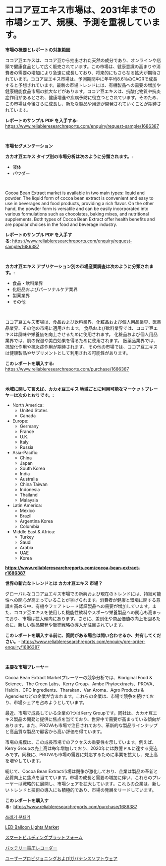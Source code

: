 <p><h1>ココア豆エキス市場は、2031年までの市場シェア、規模、予測を重視しています。</h1></p><p><strong>市場の概要とレポートの対象範囲</strong></p>
<p><p>ココア豆エキスは、ココア豆から抽出された天然の成分であり、オンラインや店頭で健康食品として広く販売されています。この市場は、健康意識の高まりや消費者の需要の増加により急速に成長しており、将来的にもさらなる拡大が期待されています。ココア豆エキス市場は、予測期間中に年平均8.6％のCAGRで成長すると予想されています。最新の市場トレンドには、有機製品への需要の増加や健康機能食品市場の拡大などがあります。ココア豆エキスは、抗酸化物質や抗炎症作用があるとされ、健康増進や疾病予防に役立つとされています。そのため、この市場は今後さらに成長し、新たな製品や用途が開発されていくことが期待されています。</p></p>
<p><strong>レポートのサンプル PDF を入手する:</strong> <a href="https://www.reliableresearchreports.com/enquiry/request-sample/1686387">https://www.reliableresearchreports.com/enquiry/request-sample/1686387</a></p>
<p>&nbsp;</p>
<p><strong>市場セグメンテーション</strong></p>
<p><strong>カカオ豆エキス タイプ別の市場分析は次のように分類されます。:</strong></p>
<p><ul><li>液体</li><li>パウダー</li></ul></p>
<p>&nbsp;</p>
<p><p>Cocoa Bean Extract market is available in two main types: liquid and powder. The liquid form of cocoa bean extract is convenient and easy to use in beverages and food products, providing a rich flavor. On the other hand, the powder form is versatile and can be easily incorporated into various formulations such as chocolates, baking mixes, and nutritional supplements. Both types of Cocoa Bean Extract offer health benefits and are popular choices in the food and beverage industry.</p></p>
<p><strong>レポートのサンプル PDF を入手する:</strong>&nbsp;<a href="https://www.reliableresearchreports.com/enquiry/request-sample/1686387">https://www.reliableresearchreports.com/enquiry/request-sample/1686387</a></p>
<p>&nbsp;</p>
<p><strong> カカオ豆エキス アプリケーション別の市場産業調査は次のように分類されます。:</strong></p>
<p><ul><li>食品・飲料業界</li><li>化粧品およびパーソナルケア業界</li><li>製薬業界</li><li>その他</li></ul></p>
<p>&nbsp;</p>
<p><p>ココア豆エキス市場は、食品および飲料業界、化粧品および個人用品業界、医薬品業界、その他の市場に適用されます。 食品および飲料業界では、ココア豆エキスは風味や栄養価を向上させるために使用されます。 化粧品および個人用品業界では、肌の保湿や美白効果を得るために使用されます。 医薬品業界では、抗酸化作用や抗炎症作用が期待されます。 その他の市場では、ココア豆エキスは健康製品やサプリメントとして利用される可能性があります。</p></p>
<p><strong>このレポートを購入する:</strong>&nbsp; <a href="https://www.reliableresearchreports.com/purchase/1686387">https://www.reliableresearchreports.com/purchase/1686387</a></p>
<p>&nbsp;</p>
<p><strong>地域に関して言えば、カカオ豆エキス 地域ごとに利用可能なマーケットプレーヤーは次のとおりです。:</strong></p>
<p><ul>
    <li>
        North America:
        <ul>
            <li>United States</li>
            <li>Canada</li>
        </ul>
    </li>
    <li>
        Europe:
        <ul>
            <li>Germany</li>
            <li>France</li>
            <li>U.K.</li>
            <li>Italy</li>
            <li>Russia</li>
        </ul>
    </li>
    <li>
        Asia-Pacific:
        <ul>
            <li>China</li>
            <li>Japan</li>
            <li>South Korea</li>
            <li>India</li>
            <li>Australia</li>
            <li>China Taiwan</li>
            <li>Indonesia</li>
            <li>Thailand</li>
            <li>Malaysia</li>
        </ul>
    </li>
    <li>
        Latin America:
        <ul>
            <li>Mexico</li>
            <li>Brazil</li>
            <li>Argentina Korea</li>
            <li>Colombia</li>
        </ul>
    </li>
    <li>
        Middle East & Africa:
        <ul>
            <li>Turkey</li>
            <li>Saudi</li>
            <li>Arabia</li>
            <li>UAE</li>
            <li>Korea</li>
        </ul>
    </li>
    </ul></p>
<p><strong><a href="https://www.reliableresearchreports.com/cocoa-bean-extract-r1686387">https://www.reliableresearchreports.com/cocoa-bean-extract-r1686387</a></strong>&nbsp;</p>
<p><strong>世界の新たなトレンドとは カカオ豆エキス 市場？</strong></p>
<p><p>グローバルなココア豆エキス市場での新興および現在のトレンドには、持続可能性への関心が高まっていることが挙げられます。消費者が健康と環境に関する意識を高める中、有機やフェアトレード認証製品への需要が増加しています。また、ココア豆エキスを使用した機能性飲料やスポーツ栄養製品への関心も高まっており、市場は拡大傾向にあります。さらに、差別化や商品価値の向上を図るために、新しい製品開発や販売戦略の導入が注目されています。</p></p>
<p><strong>このレポートを購入する前に、質問がある場合は問い合わせるか、共有してください。</strong>- <a href="https://www.reliableresearchreports.com/enquiry/pre-order-enquiry/1686387">https://www.reliableresearchreports.com/enquiry/pre-order-enquiry/1686387</a></p>
<p>&nbsp;</p>
<p><strong>主要な市場プレーヤー</strong></p>
<p><p>Cocoa Bean Extract Marketプレーヤーの競争分析では、Bioriginal Food & Science、The Green Labs、Kerry Group、Ambe Phytoextracts、PROVA、Haldin、CPC Ingredients、Tharakan、Van Aroma、Agro Products & Agenciesなどの企業が含まれます。これらの企業は、市場で競争を続けており、市場シェアを占めようとしています。</p><p>最近、市場で成長している企業の1つはKerry Groupです。同社は、カカオ豆エキス製品の開発と提供に焦点を当てており、世界中で需要が高まっている傾向があります。また、PROVAも市場で注目されており、革新的な製品ラインナップと高品質な製品で顧客から高い評価を得ています。</p><p>市場の規模は、この成長市場でのアクセスの重要性を示しています。例えば、Kerry Groupの売上高は毎年増加しており、2020年には数億ドルに達する見込みです。同様に、PROVAも市場の需要に対応するために事業を拡大し、売上高を増やしています。</p><p>総じて、Cocoa Bean Extract市場は競争が激化しており、企業は製品の革新と品質向上に焦点を当てています。市場の成長と需要の増加に伴い、これらのプレーヤーは戦略的に展開し、市場シェアを拡大しています。これらの企業は、新しいトレンドと技術の導入にも積極的であり、市場の発展をリードしています。</p></p>
<p><strong>このレポートを購入する:</strong>&nbsp;&nbsp;<a href="https://www.reliableresearchreports.com/purchase/1686387">https://www.reliableresearchreports.com/purchase/1686387</a></p>
<p><p><a href="https://medium.com/@raisin7568/%EB%A6%AC%ED%93%A8%EC%A6%88-%EC%BD%A4%ED%8C%A9%ED%84%B0-%EC%8B%9C%EC%9E%A5-%EA%B2%BD%EC%9F%81-%EB%B6%84%EC%84%9D-%EC%8B%9C%EC%9E%A5-%ED%8A%B8%EB%A0%8C%EB%93%9C-%EB%B0%8F-2031%EB%85%84%EA%B9%8C%EC%A7%80%EC%9D%98-%EC%98%88%EC%B8%A1-6e6eee096233">쓰레기 분쇄기</a></p><p><a href="https://github.com/dimitrishawkinswaynenp91rgz/Market-Research-Report-List-2/blob/main/led-balloon-lights-market.md">LED Balloon Lights Market</a></p><p><a href="https://medium.com/@isabeleterson7845/2024%E5%B9%B4%E3%81%8B%E3%82%892031%E5%B9%B4%E3%81%BE%E3%81%A7%E3%81%AE%E6%9C%9F%E9%96%93%E3%81%AB%E4%BA%88%E6%B8%AC%E3%81%95%E3%82%8C%E3%82%8B%E3%82%B9%E3%83%9E%E3%83%BC%E3%83%88%E3%83%93%E3%83%AB%E3%83%87%E3%82%A3%E3%83%B3%E3%82%B0%E3%83%97%E3%83%A9%E3%83%83%E3%83%88%E3%83%95%E3%82%A9%E3%83%BC%E3%83%A0%E5%B8%82%E5%A0%B4%E5%88%86%E6%9E%90%E3%81%A8%E8%A6%8F%E6%A8%A1%E4%BA%88%E6%B8%AC-14ff039036a5">スマートビルディングプラットフォーム</a></p><p><a href="https://github.com/one-cool-chick/Market-Research-Report-List-1/blob/main/249307427953.md">バッテリー電圧レコーダー</a></p><p><a href="https://medium.com/@chrispcreem58/%E3%83%A6%E3%83%BC%E3%82%B6%E3%83%BC%E7%AE%A1%E7%90%86%E3%81%A8%E3%82%AC%E3%83%90%E3%83%8A%E3%83%B3%E3%82%B9%E3%82%BD%E3%83%95%E3%83%88%E3%82%A6%E3%82%A7%E3%82%A2%E5%B8%82%E5%A0%B4-2031%E5%B9%B4%E3%81%BE%E3%81%A7%E3%81%AE%E3%83%88%E3%83%AC%E3%83%B3%E3%83%89-%E4%BA%88%E6%B8%AC-%E7%AB%B6%E4%BA%89%E5%88%86%E6%9E%90-594da1476846">ユーザープロビジョニングおよびガバナンスソフトウェア</a></p></p>